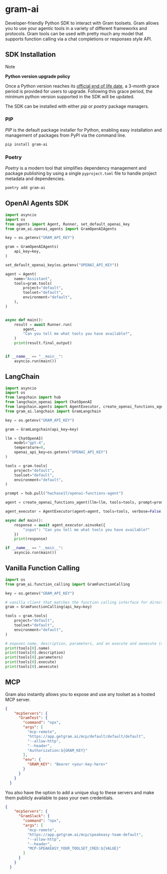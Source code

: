 # gram-ai

Developer-friendly Python SDK to interact with Gram toolsets. 
Gram allows you to use your agentic tools in a variety of different frameworks and protocols. 
Gram tools can be used with pretty much any model that supports function calling via a chat completions or responses style API.

## SDK Installation

> [!NOTE]
> **Python version upgrade policy**
>
> Once a Python version reaches its [official end of life date](https://devguide.python.org/versions/), a 3-month grace period is provided for users to upgrade. Following this grace period, the minimum python version supported in the SDK will be updated.

The SDK can be installed with either *pip* or *poetry* package managers.

### PIP

*PIP* is the default package installer for Python, enabling easy installation and management of packages from PyPI via the command line.

```bash
pip install gram-ai
```

### Poetry

*Poetry* is a modern tool that simplifies dependency management and package publishing by using a single `pyproject.toml` file to handle project metadata and dependencies.

```bash
poetry add gram-ai
```

## OpenAI Agents SDK

```python
import asyncio
import os
from agents import Agent, Runner, set_default_openai_key
from gram_ai.openai_agents import GramOpenAIAgents

key = os.getenv("GRAM_API_KEY")

gram = GramOpenAIAgents(
    api_key=key,
)

set_default_openai_key(os.getenv("OPENAI_API_KEY"))

agent = Agent(
    name="Assistant",
    tools=gram.tools(
        project="default",
        toolset="default",
        environment="default",
    ),
)


async def main():
    result = await Runner.run(
        agent,
        "Can you tell me what tools you have available?",
    )
    print(result.final_output)


if __name__ == "__main__":
    asyncio.run(main()) 
```

## LangChain

```python
import asyncio
import os
from langchain import hub
from langchain_openai import ChatOpenAI
from langchain.agents import AgentExecutor, create_openai_functions_agent
from gram_ai.langchain import GramLangchain

key = os.getenv("GRAM_API_KEY")

gram = GramLangchain(api_key=key)

llm = ChatOpenAI(
    model="gpt-4",
    temperature=0,
    openai_api_key=os.getenv("OPENAI_API_KEY")
)

tools = gram.tools(
    project="default",
    toolset="default",
    environment="default",
)

prompt = hub.pull("hwchase17/openai-functions-agent")

agent = create_openai_functions_agent(llm=llm, tools=tools, prompt=prompt)

agent_executor = AgentExecutor(agent=agent, tools=tools, verbose=False)

async def main():
    response = await agent_executor.ainvoke({
        "input": "Can you tell me what tools you have available?"
    })
    print(response)

if __name__ == "__main__":
    asyncio.run(main())
```

## Vanilla Function Calling

```python
import os
from gram_ai.function_calling import GramFunctionCalling

key = os.getenv("GRAM_API_KEY")

# vanilla client that matches the function calling interface for direct use with model provider APIs
gram = GramFunctionCalling(api_key=key)

tools = gram.tools(
    project="default",
    toolset="default",
    environment="default",
)

# exposes name, description, parameters, and an execute and aexecute (async) function
print(tools[0].name)
print(tools[0].description)
print(tools[0].parameters)
print(tools[0].execute)
print(tools[0].aexecute)
```

## MCP

Gram also instantly allows you to expose and use any toolset as a hosted MCP server.

```json
{
    "mcpServers": {
      "GramTest": {
        "command": "npx",
        "args": [
          "mcp-remote",
          "https://app.getgram.ai/mcp/default/default/default",
          "--allow-http",
          "--header",
          "Authorization:${GRAM_KEY}"
        ],
        "env": {
          "GRAM_KEY": "Bearer <your-key-here>"
        }
      }
    }
  }
```

You also have the option to add a unique slug to these servers and make them publicly available to pass your own credentials.

```json
{
    "mcpServers": {
      "GramSlack": {
        "command": "npx",
        "args": [
          "mcp-remote",
          "https://app.getgram.ai/mcp/speakeasy-team-default",
          "--allow-http",
          "--header",
          "MCP-SPEAKEASY_YOUR_TOOLSET_CRED:${VALUE}"
        ]
      }
    }
  }
```

